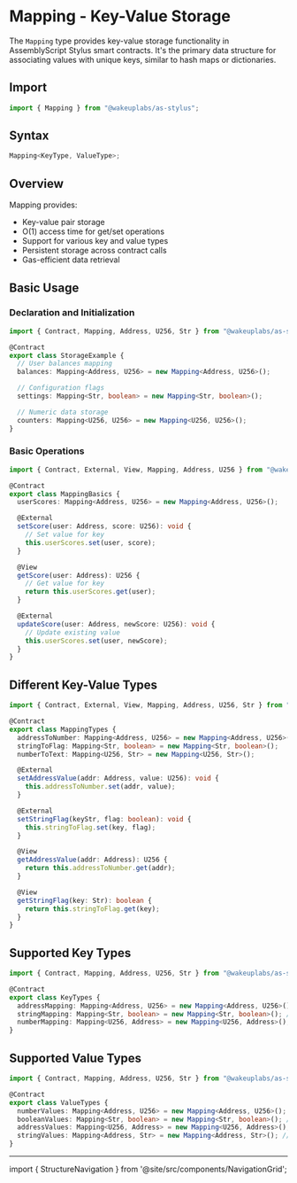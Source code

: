 # Mapping - Key-Value Storage

The `Mapping` type provides key-value storage functionality in AssemblyScript Stylus smart contracts. It's the primary data structure for associating values with unique keys, similar to hash maps or dictionaries.

## Import

```typescript
import { Mapping } from "@wakeuplabs/as-stylus";
```

## Syntax

```typescript
Mapping<KeyType, ValueType>;
```

## Overview

Mapping provides:

- Key-value pair storage
- O(1) access time for get/set operations
- Support for various key and value types
- Persistent storage across contract calls
- Gas-efficient data retrieval

## Basic Usage

### Declaration and Initialization

```typescript
import { Contract, Mapping, Address, U256, Str } from "@wakeuplabs/as-stylus";

@Contract
export class StorageExample {
  // User balances mapping
  balances: Mapping<Address, U256> = new Mapping<Address, U256>();

  // Configuration flags
  settings: Mapping<Str, boolean> = new Mapping<Str, boolean>();

  // Numeric data storage
  counters: Mapping<U256, U256> = new Mapping<U256, U256>();
}
```

### Basic Operations

```typescript
import { Contract, External, View, Mapping, Address, U256 } from "@wakeuplabs/as-stylus";

@Contract
export class MappingBasics {
  userScores: Mapping<Address, U256> = new Mapping<Address, U256>();

  @External
  setScore(user: Address, score: U256): void {
    // Set value for key
    this.userScores.set(user, score);
  }

  @View
  getScore(user: Address): U256 {
    // Get value for key
    return this.userScores.get(user);
  }

  @External
  updateScore(user: Address, newScore: U256): void {
    // Update existing value
    this.userScores.set(user, newScore);
  }
}
```

## Different Key-Value Types

```typescript
import { Contract, External, View, Mapping, Address, U256, Str } from "@wakeuplabs/as-stylus";

@Contract
export class MappingTypes {
  addressToNumber: Mapping<Address, U256> = new Mapping<Address, U256>();
  stringToFlag: Mapping<Str, boolean> = new Mapping<Str, boolean>();
  numberToText: Mapping<U256, Str> = new Mapping<U256, Str>();

  @External
  setAddressValue(addr: Address, value: U256): void {
    this.addressToNumber.set(addr, value);
  }

  @External
  setStringFlag(keyStr, flag: boolean): void {
    this.stringToFlag.set(key, flag);
  }

  @View
  getAddressValue(addr: Address): U256 {
    return this.addressToNumber.get(addr);
  }

  @View
  getStringFlag(key: Str): boolean {
    return this.stringToFlag.get(key);
  }
}
```

## Supported Key Types

```typescript
import { Contract, Mapping, Address, U256, Str } from "@wakeuplabs/as-stylus";

@Contract
export class KeyTypes {
  addressMapping: Mapping<Address, U256> = new Mapping<Address, U256>(); // ✅ Address keys
  stringMapping: Mapping<Str, boolean> = new Mapping<Str, boolean>(); // ✅ String keys
  numberMapping: Mapping<U256, Address> = new Mapping<U256, Address>(); // ✅ U256 keys
}
```

## Supported Value Types

```typescript
import { Contract, Mapping, Address, U256, Str } from "@wakeuplabs/as-stylus";

@Contract
export class ValueTypes {
  numberValues: Mapping<Address, U256> = new Mapping<Address, U256>(); // ✅ U256 values
  booleanValues: Mapping<Str, boolean> = new Mapping<Str, boolean>(); // ✅ Boolean values
  addressValues: Mapping<U256, Address> = new Mapping<U256, Address>(); // ✅ Address values
  stringValues: Mapping<Address, Str> = new Mapping<Address, Str>(); // ✅ String values
}
```

---

import { StructureNavigation } from '@site/src/components/NavigationGrid';

<StructureNavigation />

